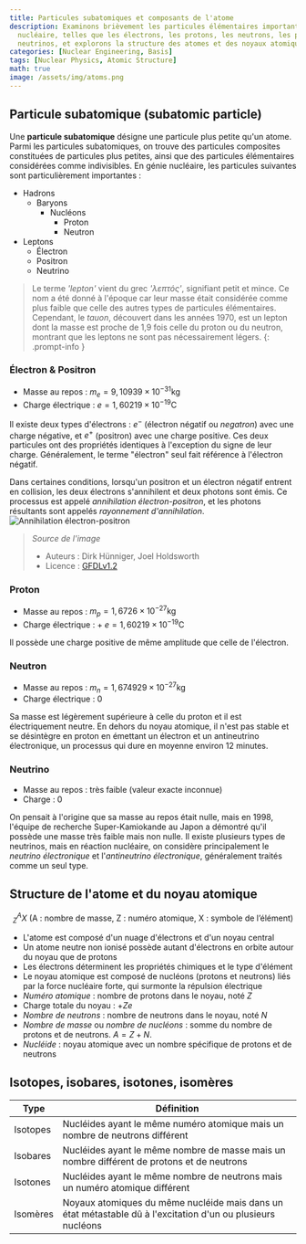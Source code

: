```yaml
---
title: Particules subatomiques et composants de l'atome
description: Examinons brièvement les particules élémentaires importantes en génie
  nucléaire, telles que les électrons, les protons, les neutrons, les photons et les
  neutrinos, et explorons la structure des atomes et des noyaux atomiques.
categories: [Nuclear Engineering, Basis]
tags: [Nuclear Physics, Atomic Structure]
math: true
image: /assets/img/atoms.png
---
```

## Particule subatomique (subatomic particle)
Une **particule subatomique** désigne une particule plus petite qu'un atome. Parmi les particules subatomiques, on trouve des particules composites constituées de particules plus petites, ainsi que des particules élémentaires considérées comme indivisibles.
En génie nucléaire, les particules suivantes sont particulièrement importantes :

- Hadrons
  - Baryons
    - Nucléons
      - Proton
      - Neutron
- Leptons
  - Électron
  - Positron
  - Neutrino

> Le terme *'lepton'* vient du grec *'λεπτός'*, signifiant petit et mince. Ce nom a été donné à l'époque car leur masse était considérée comme plus faible que celle des autres types de particules élémentaires. Cependant, le *tauon*, découvert dans les années 1970, est un lepton dont la masse est proche de 1,9 fois celle du proton ou du neutron, montrant que les leptons ne sont pas nécessairement légers.
{: .prompt-info }

### Électron & Positron
- Masse au repos : $m_e = 9,10939 \times 10^{-31} \text{kg}$
- Charge électrique : $e = 1,60219 \times 10^{-19} \text{C}$

Il existe deux types d'électrons : $e^-$ (électron négatif ou *negatron*) avec une charge négative, et $e^+$ (positron) avec une charge positive. Ces deux particules ont des propriétés identiques à l'exception du signe de leur charge. Généralement, le terme "électron" seul fait référence à l'électron négatif.

Dans certaines conditions, lorsqu'un positron et un électron négatif entrent en collision, les deux électrons s'annihilent et deux photons sont émis. Ce processus est appelé *annihilation électron-positron*, et les photons résultants sont appelés *rayonnement d'annihilation*.  
![Annihilation électron-positron](https://upload.wikimedia.org/wikipedia/commons/0/0a/ElectronPositronAnnihilation.svg)
> *Source de l'image*
> - Auteurs : Dirk Hünniger, Joel Holdsworth
> - Licence : [GFDLv1.2](https://www.gnu.org/licenses/old-licenses/fdl-1.2.html)

### Proton
- Masse au repos : $m_p = 1,6726 \times 10^{-27} \text{kg}$
- Charge électrique : + $e = 1,60219 \times 10^{-19} \text{C}$

Il possède une charge positive de même amplitude que celle de l'électron.

### Neutron
- Masse au repos : $m_n = 1,674929 \times 10^{-27} \text{kg}$
- Charge électrique : $0$ 

Sa masse est légèrement supérieure à celle du proton et il est électriquement neutre. En dehors du noyau atomique, il n'est pas stable et se désintègre en proton en émettant un électron et un antineutrino électronique, un processus qui dure en moyenne environ 12 minutes.

### Neutrino
- Masse au repos : très faible (valeur exacte inconnue)
- Charge : $0$

On pensait à l'origine que sa masse au repos était nulle, mais en 1998, l'équipe de recherche Super-Kamiokande au Japon a démontré qu'il possède une masse très faible mais non nulle. Il existe plusieurs types de neutrinos, mais en réaction nucléaire, on considère principalement le *neutrino électronique* et l'*antineutrino électronique*, généralement traités comme un seul type.

## Structure de l'atome et du noyau atomique

$$ ^A_Z X \ (\text{A : nombre de masse, Z : numéro atomique, X : symbole de l'élément})$$

- L'atome est composé d'un nuage d'électrons et d'un noyau central
- Un atome neutre non ionisé possède autant d'électrons en orbite autour du noyau que de protons
- Les électrons déterminent les propriétés chimiques et le type d'élément
- Le noyau atomique est composé de nucléons (protons et neutrons) liés par la force nucléaire forte, qui surmonte la répulsion électrique
- *Numéro atomique* : nombre de protons dans le noyau, noté $Z$
- Charge totale du noyau : +$Ze$
- *Nombre de neutrons* : nombre de neutrons dans le noyau, noté $N$
- *Nombre de masse* ou *nombre de nucléons* : somme du nombre de protons et de neutrons. $A=Z+N.$
- *Nucléide* : noyau atomique avec un nombre spécifique de protons et de neutrons

## Isotopes, isobares, isotones, isomères

| Type | Définition |
| --- | --- |
| Isotopes | Nucléides ayant le même numéro atomique mais un nombre de neutrons différent |
| Isobares | Nucléides ayant le même nombre de masse mais un nombre différent de protons et de neutrons |
| Isotones | Nucléides ayant le même nombre de neutrons mais un numéro atomique différent |
| Isomères | Noyaux atomiques du même nucléide mais dans un état métastable dû à l'excitation d'un ou plusieurs nucléons |
